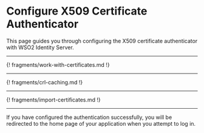 # Configure X509 Certificate Authenticator

This page guides you through configuring the X509 certificate authenticator with WSO2 Identity Server. 

---

{! fragments/work-with-certificates.md !}

---

{! fragments/crl-caching.md !}

---

{! fragments/import-certificates.md !}

---

If you have configured the authentication successfully, you will be redirected to the home page of your application when you attempt to log in. 

<!--- !!! info "Related topics"
    - [Working with certificates](TO DO: concepts) -->